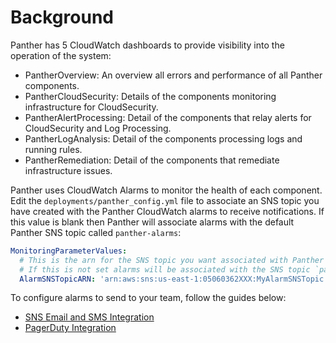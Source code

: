 # Background

Panther has 5 CloudWatch dashboards to provide visibility into the operation of the system:

- PantherOverview: An overview all errors and performance of all Panther components.
- PantherCloudSecurity: Details of the components monitoring infrastructure for CloudSecurity.
- PantherAlertProcessing: Detail of the components that relay alerts for CloudSecurity and Log Processing.
- PantherLogAnalysis: Detail of the components processing logs and running rules.
- PantherRemediation: Detail of the components that remediate infrastructure issues.

Panther uses CloudWatch Alarms to monitor the health of each component. Edit the `deployments/panther_config.yml`
file to associate an SNS topic you have created with the Panther CloudWatch alarms to receive notifications. If this value is
blank then Panther will associate alarms with the default Panther SNS topic called `panther-alarms`:

```yaml
MonitoringParameterValues:
  # This is the arn for the SNS topic you want associated with Panther system alarms.
  # If this is not set alarms will be associated with the SNS topic `panther-alarms`.
  AlarmSNSTopicARN: 'arn:aws:sns:us-east-1:05060362XXX:MyAlarmSNSTopic'
```

To configure alarms to send to your team, follow the guides below:

- [SNS Email and SMS Integration](https://docs.aws.amazon.com/sns/latest/dg/sns-user-notifications.html)
- [PagerDuty Integration](https://support.pagerduty.com/docs/aws-cloudwatch-integration-guide)
